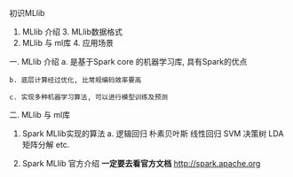 初识MLlib

1. MLlib 介绍                   3. MLlib数据格式
2. MLlib 与 ml库                4. 应用场景




一. MLlib 介绍
    a. 是基于Spark core 的机器学习库, 具有Spark的优点

    b. 底层计算经过优化, 比常规编码效率要高

    c. 实现多种机器学习算法, 可以进行模型训练及预测




二. MLlib 与 ml库 
1) Spark MLlib实现的算法
    a. 逻辑回归  朴素贝叶斯  线性回归  SVM  决策树  LDA  矩阵分解 etc.

2) Spark MLlib 官方介绍
    ******一定要去看官方文档******
    http://spark.apache.org




